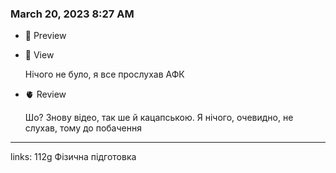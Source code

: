 
### March 20, 2023 8:27 AM

- 👀 Preview
- 🧠 View
    
    Нічого не було, я все прослухав АФК
    
- 🫀 Review
    
    Шо? Знову відео, так ше й кацапською. Я нічого, очевидно, не слухав, тому до побачення
    


---

links: 112g Фізична підготовка

